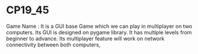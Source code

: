 # CP19_45
Game Name : It is a GUI base Game which we can play in multiplayer on two computers. Its GUI is designed on pygame library. It has multiple levels from beginner to advance. Its multiplayer feature will work on network connectivity between both computers, 
